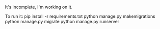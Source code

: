 It's incomplete, I'm working on it.

To run it:
pip install -r requirements.txt
python manage.py makemigrations
python manage.py migrate
python manage.py runserver